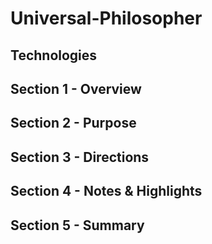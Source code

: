 # Universal-Philosopher

## Technologies


## Section 1 - Overview


## Section 2 - Purpose


## Section 3 - Directions 


## Section 4 - Notes & Highlights 


## Section 5 - Summary 
